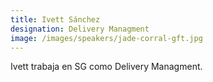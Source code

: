 ```yaml
---
title: Ivett Sánchez
designation: Delivery Managment
image: /images/speakers/jade-corral-gft.jpg
---
```

Ivett trabaja en SG como Delivery Managment.